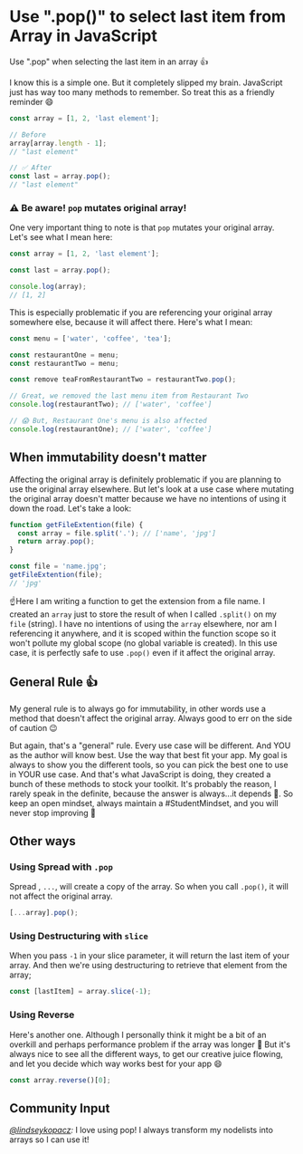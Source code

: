 # Use ".pop()" to select last item from Array in JavaScript

‪Use ".pop" when selecting the last item in an array 👍‬

‪I know this is a simple one. But it completely slipped my brain. JavaScript just has way too many methods to remember. So treat this as a friendly reminder 😄‬

```javascript
const array = [1, 2, 'last element'];

// Before
array[array.length - 1];
// "last element"

// ✅ After
const last = array.pop();
// "last element"
```

### ⚠️ Be aware! `pop` mutates original array!

One very important thing to note is that `pop` mutates your original array. Let's see what I mean here:

```javascript
const array = [1, 2, 'last element'];

const last = array.pop();

console.log(array);
// [1, 2]
```

This is especially problematic if you are referencing your original array somewhere else, because it will affect there. Here's what I mean:

```javascript
const menu = ['water', 'coffee', 'tea'];

const restaurantOne = menu;
const restaurantTwo = menu;

const remove teaFromRestaurantTwo = restaurantTwo.pop();

// Great, we removed the last menu item from Restaurant Two
console.log(restaurantTwo); // ['water', 'coffee']

// 😱 But, Restaurant One's menu is also affected
console.log(restaurantOne); // ['water', 'coffee']
```

## When immutability doesn't matter

Affecting the original array is definitely problematic if you are planning to use the original array elsewhere. But let's look at a use case where mutating the original array doesn't matter because we have no intentions of using it down the road. Let's take a look:

```javascript
function getFileExtention(file) {
  const array = file.split('.'); // ['name', 'jpg']
  return array.pop();
}

const file = 'name.jpg';
getFileExtention(file);
// 'jpg'
```

☝️Here I am writing a function to get the extension from a file name. I created an `array` just to store the result of when I called `.split()` on my `file` (string). I have no intentions of using the `array` elsewhere, nor am I referencing it anywhere, and it is scoped within the function scope so it won't pollute my global scope (no global variable is created). In this use case, it is perfectly safe to use `.pop()` even if it affect the original array.

## General Rule 👍

My general rule is to always go for immutability, in other words use a method that doesn't affect the original array. Always good to err on the side of caution 😉

But again, that's a "general" rule. Every use case will be different. And YOU as the author will know best. Use the way that best fit your app. My goal is always to show you the different tools, so you can pick the best one to use in YOUR use case. And that's what JavaScript is doing, they created a bunch of these methods to stock your toolkit. It's probably the reason, I rarely speak in the definite, because the answer is always...it depends 🙂. So keep an open mindset, always maintain a #StudentMindset, and you will never stop improving 💪

## Other ways

### Using Spread with `.pop`

Spread , `...`, will create a copy of the array. So when you call `.pop()`, it will not affect the original array.

```javascript
[...array].pop();
```

### Using Destructuring with `slice`

When you pass `-1` in your slice parameter, it will return the last item of your array. And then we're using destructuring to retrieve that element from the array;

```javascript
const [lastItem] = array.slice(-1);
```

### Using Reverse

Here's another one. Although I personally think it might be a bit of an overkill and perhaps performance problem if the array was longer 🤔 But it's always nice to see all the different ways, to get our creative juice flowing, and let you decide which way works best for your app 😄

```javascript
const array.reverse()[0];
```

## Community Input

_[@lindseykopacz](https://www.instagram.com/p/B8wSUaiAL8x/):_ I love using pop! I always transform my nodelists into arrays so I can use it!
